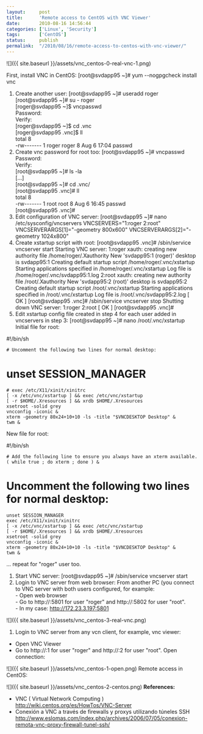 ```yaml
---
layout:     post
title:      'Remote access to CentOS with VNC Viewer'
date:       2010-08-16 14:56:44
categories: ['Linux', 'Security']
tags:       ['CentOS']
status:     publish 
permalink:  "/2010/08/16/remote-access-to-centos-with-vnc-viewer/"
---
```

![]({{ site.baseurl }}/assets/vnc_centos-0-real-vnc-1.png)
<!-- more -->  
First, install VNC in CentOS:
    [root@svdapp95 ~]# yum  --nogpgcheck install vnc
1. Create another user:
    [root@svdapp95 ~]# useradd roger  
    [root@svdapp95 ~]# su - roger  
    [roger@svdapp95 ~]$ vncpasswd  
    Password:  
    Verify:  
    [roger@svdapp95 ~]$ cd .vnc  
    [roger@svdapp95 .vnc]$ ll  
    total 8  
    -rw------- 1 roger roger 8 Aug  6 17:04 passwd
1. Create vnc password for root too:
    [root@svdapp95 ~]# vncpasswd  
    Password:  
    Verify:  
    [root@svdapp95 ~]# ls -la  
    [...]  
    [root@svdapp95 ~]# cd .vnc/  
    [root@svdapp95 .vnc]# ll  
    total 8  
    -rw------- 1 root root 8 Aug  6 16:45 passwd  
    [root@svdapp95 .vnc]#
1. Edit configuration of VNC server:
    [root@svdapp95 ~]# nano /etc/sysconfig/vncservers
    VNCSERVERS="1:roger 2:root"
    VNCSERVERARGS[1]="-geometry 800x600"
    VNCSERVERARGS[2]="-geometry 1024x800"
1. Create xstartup script with root:
    [root@svdapp95 .vnc]# /sbin/service vncserver start
    Starting VNC server: 1:roger xauth:  creating new authority file /home/roger/.Xauthority
    New 'svdapp95:1 (roger)' desktop is svdapp95:1
    Creating default startup script /home/roger/.vnc/xstartup
    Starting applications specified in /home/roger/.vnc/xstartup
    Log file is /home/roger/.vnc/svdapp95:1.log
    2:root xauth:  creating new authority file /root/.Xauthority
    New 'svdapp95:2 (root)' desktop is svdapp95:2
    Creating default startup script /root/.vnc/xstartup
    Starting applications specified in /root/.vnc/xstartup
    Log file is /root/.vnc/svdapp95:2.log
                                                               [  OK  ]
    [root@svdapp95 .vnc]# /sbin/service vncserver stop
    Shutting down VNC server: 1:roger 2:root                   [  OK  ]
    [root@svdapp95 .vnc]#
1. Edit xstartup config file created in step 4 for each user added in vncservers in step 3:
    [root@svdapp95 ~]# nano /root/.vnc/xstartup
Initial file for root:

#!/bin/sh

    # Uncomment the following two lines for normal desktop:

# unset SESSION_MANAGER

    # exec /etc/X11/xinit/xinitrc
    [ -x /etc/vnc/xstartup ] && exec /etc/vnc/xstartup
    [ -r $HOME/.Xresources ] && xrdb $HOME/.Xresources
    xsetroot -solid grey
    vncconfig -iconic &
    xterm -geometry 80x24+10+10 -ls -title "$VNCDESKTOP Desktop" &
    twm &
New file for root:

#!/bin/sh

    # Add the following line to ensure you always have an xterm available.
    ( while true ; do xterm ; done ) &

# Uncomment the following two lines for normal desktop:

    unset SESSION_MANAGER
    exec /etc/X11/xinit/xinitrc
    [ -x /etc/vnc/xstartup ] && exec /etc/vnc/xstartup
    [ -r $HOME/.Xresources ] && xrdb $HOME/.Xresources
    xsetroot -solid grey
    vncconfig -iconic &
    xterm -geometry 80x24+10+10 -ls -title "$VNCDESKTOP Desktop" &
    twm &
... repeat for "roger" user too.
1. Start VNC server:
    [root@svdapp95 ~]# /sbin/service vncserver start
1. Login to VNC server from web browser:
From another PC (you connect to VNC server with both users configured, for example:  
\- Open web browser  
\- Go to http://<ip-vncserver>:5801 for user "roger" and http://<ip-vncserver>:5802 for user "root".  
\- In my case: http://172.23.3.197:5801

![]({{ site.baseurl }}/assets/vnc_centos-3-real-vnc.png)
1. Login to VNC server from any vcn client, for example, vnc viewer:
* Open VNC Viewer
* Go to http://<ip-vncserver>:1 for user "roger" and http://<ip-vncserver>:2 for user "root".
Open connection:  

![]({{ site.baseurl }}/assets/vnc_centos-1-open.png)
Remote access in CentOS:  

![]({{ site.baseurl }}/assets/vnc_centos-2-centos.png)
**References:**  
* VNC ( Virtual Network Computing )  
http://wiki.centos.org/es/HowTos/VNC-Server
* Conexión a VNC a través de firewalls y proxys utilizando túneles SSH  
http://www.eslomas.com/index.php/archives/2006/07/05/conexion-remota-vnc-proxy-firewall-tunel-ssh/
